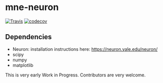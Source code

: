 # mne-neuron

[![Travis](https://api.travis-ci.org/jasmainak/mne-neuron.svg?branch=master "Travis")](https://travis-ci.org/jasmainak/mne-neuron)
[![codecov](https://codecov.io/gh/jasmainak/mne-neuron/branch/master/graph/badge.svg)](https://codecov.io/gh/jasmainak/mne-neuron)

Dependencies
------------
* Neuron: installation instructions here: https://neuron.yale.edu/neuron/
* scipy
* numpy
* matplotlib

This is very early Work in Progress. Contributors are very welcome.
